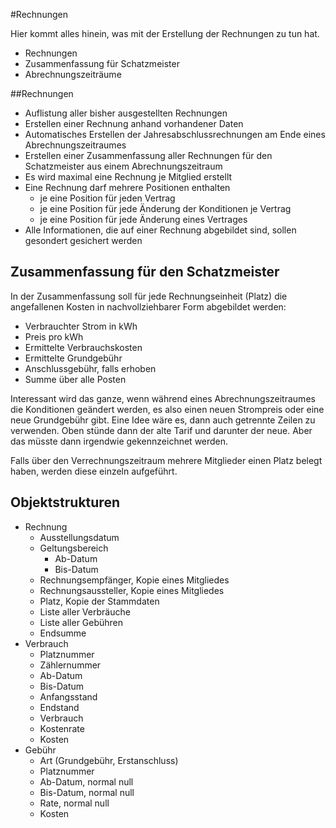 #Rechnungen

Hier kommt alles hinein, was mit der Erstellung der Rechnungen zu tun hat.

* Rechnungen
* Zusammenfassung für Schatzmeister
* Abrechnungszeiträume

##Rechnungen

* Auflistung aller bisher ausgestellten Rechnungen
* Erstellen einer Rechnung anhand vorhandener Daten
* Automatisches Erstellen der Jahresabschlussrechnungen am Ende eines Abrechnungszeitraumes
* Erstellen einer Zusammenfassung aller Rechnungen für den Schatzmeister aus einem Abrechnungszeitraum
* Es wird maximal eine Rechnung je Mitglied erstellt
* Eine Rechnung darf mehrere Positionen enthalten
  * je eine Position für jeden Vertrag
  * je eine Position für jede Änderung der Konditionen je Vertrag
  * je eine Position für jede Änderung eines Vertrages
* Alle Informationen, die auf einer Rechnung abgebildet sind, sollen gesondert gesichert werden

## Zusammenfassung für den Schatzmeister

In der Zusammenfassung soll für jede Rechnungseinheit (Platz) die angefallenen Kosten in nachvollziehbarer Form abgebildet werden:
* Verbrauchter Strom in kWh
* Preis pro kWh
* Ermittelte Verbrauchskosten
* Ermittelte Grundgebühr
* Anschlussgebühr, falls erhoben
* Summe über alle Posten

Interessant wird das ganze, wenn während eines Abrechnungszeitraumes die Konditionen geändert werden, es also einen neuen Strompreis oder eine neue Grundgebühr gibt.
Eine Idee wäre es, dann auch getrennte Zeilen zu verwenden.
Oben stünde dann der alte Tarif und darunter der neue.
Aber das müsste dann irgendwie gekennzeichnet werden.

Falls über den Verrechnungszeitraum mehrere Mitglieder einen Platz belegt haben, werden diese einzeln aufgeführt.

## Objektstrukturen

* Rechnung
  * Ausstellungsdatum
  * Geltungsbereich
    * Ab-Datum
    * Bis-Datum
  * Rechnungsempfänger, Kopie eines Mitgliedes
  * Rechnungsaussteller, Kopie eines Mitgliedes
  * Platz, Kopie der Stammdaten
  * Liste aller Verbräuche
  * Liste aller Gebühren
  * Endsumme
* Verbrauch
  * Platznummer
  * Zählernummer
  * Ab-Datum
  * Bis-Datum
  * Anfangsstand
  * Endstand
  * Verbrauch
  * Kostenrate
  * Kosten
* Gebühr
  * Art (Grundgebühr, Erstanschluss)
  * Platznummer
  * Ab-Datum, normal null
  * Bis-Datum, normal null
  * Rate, normal null
  * Kosten

